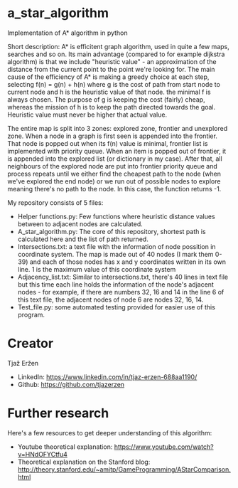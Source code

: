 # a_star_algorithm
Implementation of A* algorithm in python

Short description: A* is efficitent graph algorithm, used in quite a few maps, searches and so on. Its main advantage (compared to for example dijkstra algorithm) is that we include "heuristic value" - an approximation of the distance from the current point to the point we're looking for. The main cause of the efficiency of A* is making a greedy choice at each step, selecting f(n) = g(n) + h(n) where g is the cost of path from start node to current node and h is the heuristic value of that node. the minimal f is always chosen. The purpose of g is keeping the cost (fairly) cheap, whereas the mission of h is to keep the path directed towards the goal. Heuristic value must never be higher that actual value.

The entire map is split into 3 zones: explored zone, frontier and unexplored zone. When a node in a graph is first seen is appended into the frontier. That node is popped out when its f(n) value is minimal, frontier list is implemented with priority queue. When an item is popped out of frontier, it is appended into the explored list (or dictionary in my case). After that, all neighbours of the explored node are put into frontier priority queue and process repeats until we either find the cheapest path to the node (when we've explored the end node) or we run out of possible nodes to explore meaning there's no path to the node. In this case, the function returns -1.

My repository consists of 5 files:
- Helper functions.py: Few functions where heuristic distance values between to adjacent nodes are calculated.
- A_star_algorithm.py: The core of this repository, shortest path is calculated here and the list of path returned.
- Intersections.txt: a text file with the information of node possition in coordinate system. The map is made out of 40 nodes (I mark them 0-39) and each of those nodes has x and y coordinates written in its own line. 1 is the maximum value of this coordinate system
- Adjacency_list.txt: Similar to intersections.txt, there's 40 lines in text file but this time each line holds the information of the node's adjacent nodes - for example, if there are numbers 32, 16 and 14 in the line 6 of this text file, the adjacent nodes of node 6 are nodes 32, 16, 14.
- Test_file.py: some automated testing provided for easier use of this program.

# Creator
Tjaž Eržen
- LinkedIn: https://www.linkedin.com/in/tjaz-erzen-688aa1190/
- Github: https://github.com/tjazerzen

# Further research
Here's a few resources to get deeper understanding of this algorithm:
- Youtube theoretical explanation: https://www.youtube.com/watch?v=HNdOFYCtfu4
- Theoretical explanation on the Stanford blog: http://theory.stanford.edu/~amitp/GameProgramming/AStarComparison.html
